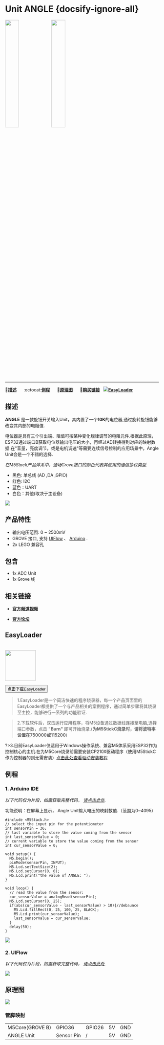 # Unit ANGLE {docsify-ignore-all}

<img src="assets/img/product_pics/unit/M5GO_Unit_angle.png" width="30%" height="30%"><img src="assets/img/product_pics/unit/unit_angle_grove_b.png" width="30%" height="30%">

***

:memo:**[描述](#描述)**&nbsp;&nbsp;&nbsp;&nbsp;&nbsp;&nbsp;:octocat:**[例程](#例程)**&nbsp;&nbsp;&nbsp;&nbsp;&nbsp;&nbsp;:electric_plug:**[原理图](#原理图)**&nbsp;&nbsp;&nbsp;&nbsp;&nbsp;&nbsp;🛒**[购买链接](https://m5stack.com/collections/m5-unit/products/angle-unit)**&nbsp;&nbsp;&nbsp;<img src="https://m5stack.oss-cn-shenzhen.aliyuncs.com/image/EasyLoader_logo-min.jpg">**[EasyLoader](#EasyLoader)**

## 描述

**ANGLE** 是一款旋钮开关输入Unit，其内置了一个**10K**的电位器,通过旋转旋钮能够改变其内部的电阻值.

电位器是具有三个引出端、阻值可按某种变化规律调节的电阻元件.根据此原理，ESP32通过端口B获取电位器输出电压的大小，再经过AD转换得到对应的映射数据.在"音量，亮度调节，或是电机调速"等需要连续信号控制的应用场景中，Angle Unit会是一个不错的选择.


*在M5Stack产品体系中，通场Grove接口的颜色代表其使用的通信协议类型.*
- 黑色: 单总线 (AD ,DA ,GPIO)
- 红色: I2C
- 蓝色：UART
- 白色：其他(取决于主设备)

<img src="assets/img/product_pics/unit/angle/unit_angle_03.png">

## 产品特性

- 输出电压范围: 0 ~ 2500mV
- GROVE 接口, 支持 [UIFlow](http://flow.m5stack.com) 、 [Arduino](http://www.arduino.cc) .
- 2x LEGO 兼容孔

## 包含

- 1x ADC Unit
- 1x Grove 线

## 相关链接

- **[官方频道视频](https://i.youku.com/i/UNjE1ODA2MzE0OA==?spm=a2hzp.8253869.0.0)**

- **[官方论坛](http://forum.m5stack.com/)**

## EasyLoader

<img src="https://m5stack.oss-cn-shenzhen.aliyuncs.com/image/EasyLoader_logo.png" width="100px" style="margin-top:20px">

<a href="https://m5stack.oss-cn-shenzhen.aliyuncs.com/EasyLoader/Unit/EasyLoader_ANGLE.exe"><button type="button" class="btn btn-primary">点击下载EasyLoader</button></a>

>1.EasyLoader是一个简洁快速的程序烧录器，每一个产品页面里的EasyLoader都提供了一个与产品相关的案例程序，通过简单步骤将其烧录至主控，能够进行一系列的功能验证.

>2.下载软件后，双击运行应用程序，将M5设备通过数据线连接至电脑,选择端口参数，点击 **"Burn"** 即可开始烧录.(**为M5StickC烧录时，请将波特率设置在750000或115200**)

?>3.目前EasyLoader仅适用于Windows操作系统、兼容M5体系采用ESP32作为控制核心的主机.在为M5Core烧录前需要安装CP210X驱动程序（使用M5StickC作为控制器的则无需安装）[点击此处查看驱动安装教程](zh_CN/related_documents/M5Burner#安装串口驱动)

## 例程

### 1. Arduino IDE

*以下代码仅为片段，如需获取完整代码， [请点击此处](https://github.com/m5stack/M5-ProductExampleCodes/tree/master/Unit/ANGLE/Arduino).*

功能说明：在屏幕上显示， Angle Unit输入电压的映射数值.（范围为0~4095）

```arduino
#include <M5Stack.h>
// select the input pin for the potentiometer
int sensorPin = 36;
// last variable to store the value coming from the sensor
int last_sensorValue = 0;
// current variable to store the value coming from the sensor
int cur_sensorValue = 0;

void setup() {
  M5.begin();
  pinMode(sensorPin, INPUT);
  M5.Lcd.setTextSize(2);
  M5.Lcd.setCursor(0, 0);
  M5.Lcd.print("the value of ANGLE: ");
}

void loop() {
  // read the value from the sensor:
  cur_sensorValue = analogRead(sensorPin);
  M5.Lcd.setCursor(0, 25);
  if(abs(cur_sensorValue - last_sensorValue) > 10){//debaunce
    M5.Lcd.fillRect(0, 25, 100, 25, BLACK);
    M5.Lcd.print(cur_sensorValue);
    last_sensorValue = cur_sensorValue;
  }
  delay(50);
}
```

<img src="assets/img/product_pics/unit/unit_example/ANGLE/example_unit_angle_04.png">

### 2. UIFlow

*以下代码仅为片段，如需获取完整代码， [请点击此处](https://github.com/m5stack/M5-ProductExampleCodes/tree/master/Unit/ANGLE/UIFlow).*

<img src="assets/img/product_pics/unit/unit_example/ANGLE/example_unit_angle_03.png">

## 原理图

<img src="assets/img/product_pics/unit/angle_sch.png">

### 管脚映射

<table>
 <tr><td>M5Core(GROVE B)</td><td>GPIO36</td><td>GPIO26</td><td>5V</td><td>GND</td></tr>
 <tr><td>ANGLE Unit</td><td>Sensor Pin</td><td>/</td><td>5V</td><td>GND</td></tr>
</table>